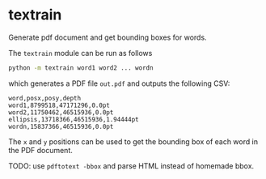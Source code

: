 # textrain

Generate pdf document and get bounding boxes for words.

The `textrain` module can be run as follows

```bash
python -m textrain word1 word2 ... wordn
```

which generates a PDF file `out.pdf` and outputs the following CSV:

```csv
word,posx,posy,depth
word1,8799518,47171296,0.0pt
word2,11750462,46515936,0.0pt
ellipsis,13718366,46515936,1.94444pt
wordn,15837366,46515936,0.0pt
```

The `x` and `y` positions can be used to get the bounding box of each word in
the PDF document.


TODO: use `pdftotext -bbox` and parse HTML instead of homemade bbox.
